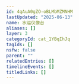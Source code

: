 ```yaml
---
id: 4qAuA0gZO-oBLMbMZMNHM
lastUpdated: "2025-06-13"
name: 水运仪像台
aliases: []
layer: 3
categoryId: cat_1YBqIhJq
tagIds: []
nsfw: false
parent: ""
relatedEntries: []
timelineEvents: []
titledLinks: []
---
```


